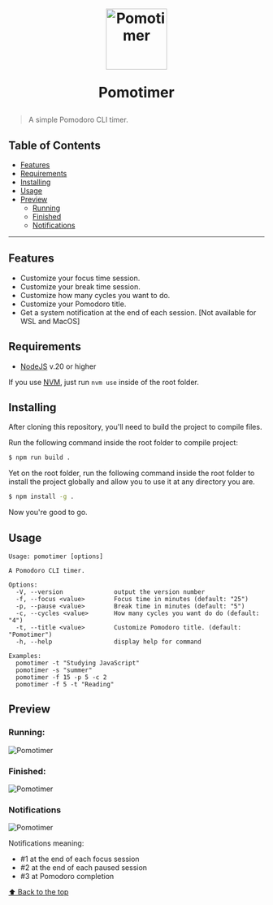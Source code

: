 <h1 align="center">
	<img width="120" src="./assets/images/icon.png" alt="Pomotimer">
  <p> Pomotimer</p>
</h1>

> A simple Pomodoro CLI timer.

## Table of Contents

- [Features](#Features)
- [Requirements](#Requirements)
- [Installing](#installing)
- [Usage](#usage)
- [Preview](#preview)
  - [Running](#running)
  - [Finished](#finished)
  - [Notifications](#notifications)
    <br/>

---

## Features

- Customize your focus time session.
- Customize your break time session.
- Customize how many cycles you want to do.
- Customize your Pomodoro title.
- Get a system notification at the end of each session. [Not available for WSL and MacOS]

## Requirements

- [NodeJS](https://nodejs.org/en) v.20 or higher

If you use [NVM](https://github.com/nvm-sh/nvm), just run `nvm use` inside of the root folder.

## Installing

After cloning this repository, you'll need to build the project to compile files.

Run the following command inside the root folder to compile project:

```bash
$ npm run build .
```

Yet on the root folder, run the following command inside the root folder to install the project globally and allow you to use it at any directory you are.

```bash
$ npm install -g .
```

Now you're good to go.

## Usage

```text
Usage: pomotimer [options]

A Pomodoro CLI timer.

Options:
  -V, --version              output the version number
  -f, --focus <value>        Focus time in minutes (default: "25")
  -p, --pause <value>        Break time in minutes (default: "5")
  -c, --cycles <value>       How many cycles you want do do (default: "4")
  -t, --title <value>        Customize Pomodoro title. (default: "Pomotimer")
  -h, --help                 display help for command

Examples:
  pomotimer -t "Studying JavaScript"
  pomotimer -s "summer"
  pomotimer -f 15 -p 5 -c 2
  pomotimer -f 5 -t "Reading"
```

## Preview

### Running:

![Pomotimer](./assets/images/pomotimer.png)

### Finished:

![Pomotimer](./assets/images/finished.png)

### Notifications

![Pomotimer](./assets/images/notifications.png)

Notifications meaning:

- #1 at the end of each focus session
- #2 at the end of each paused session
- #3 at Pomodoro completion

[⬆ Back to the top](#---pomotimer)
